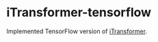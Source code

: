 # iTransformer-tensorflow

Implemented TensorFlow version of [iTransformer](https://github.com/thuml/iTransformer).
